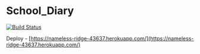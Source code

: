 School_Diary
============
[![Build Status](https://travis-ci.org/baniak66/School_Diary.svg?branch=master)](https://travis-ci.org/baniak66/School_Diary)

Deploy - [https://nameless-ridge-43637.herokuapp.com/](https://nameless-ridge-43637.herokuapp.com/)
